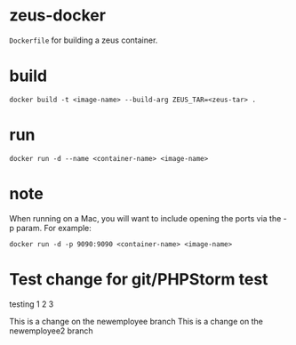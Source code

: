 # zeus-docker
`Dockerfile` for building a zeus container.

# build
`docker build -t <image-name> --build-arg ZEUS_TAR=<zeus-tar> .`

# run
`docker run -d --name <container-name> <image-name>`

# note
When running on a Mac, you will want to include opening the ports via the -p param. For example:

`docker run -d -p 9090:9090 <container-name> <image-name>`

# Test change for git/PHPStorm test
testing 1 2 3

This is a change on the newemployee branch
This is a change on the newemployee2 branch